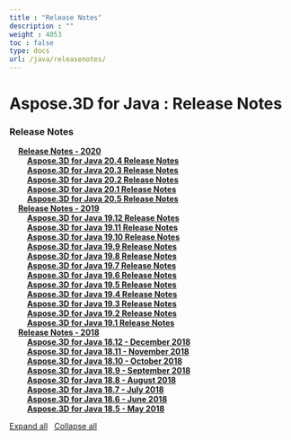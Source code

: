 ```yaml
---
title : "Release Notes" 
description : "" 
weight : 4053 
toc : false
type: docs
url: /java/releasenotes/
---
```


# Aspose.3D for Java : Release Notes


### Release Notes

&nbsp;&nbsp;&nbsp;&nbsp;[**Release Notes - 2020**](https://docs2.aspose.com/3d/java/releasenotes/2020/)    
&nbsp;&nbsp;&nbsp;&nbsp;&nbsp;&nbsp;&nbsp;&nbsp;[**Aspose.3D for Java 20.4 Release Notes**](https://docs2.aspose.com/3d/java/releasenotes/2020/aspose.3d+for+java+20.4+release+notes)    
&nbsp;&nbsp;&nbsp;&nbsp;&nbsp;&nbsp;&nbsp;&nbsp;[**Aspose.3D for Java 20.3 Release Notes**](https://docs2.aspose.com/3d/java/releasenotes/2020/aspose.3d+for+java+20.3+release+notes)    
&nbsp;&nbsp;&nbsp;&nbsp;&nbsp;&nbsp;&nbsp;&nbsp;[**Aspose.3D for Java 20.2 Release Notes**](https://docs2.aspose.com/3d/java/releasenotes/2020/aspose.3d+for+java+20.2+release+notes)    
&nbsp;&nbsp;&nbsp;&nbsp;&nbsp;&nbsp;&nbsp;&nbsp;[**Aspose.3D for Java 20.1 Release Notes**](https://docs2.aspose.com/3d/java/releasenotes/2020/aspose.3d+for+java+20.1+release+notes)    
&nbsp;&nbsp;&nbsp;&nbsp;&nbsp;&nbsp;&nbsp;&nbsp;[**Aspose.3D for Java 20.5 Release Notes**](https://docs2.aspose.com/3d/java/releasenotes/2020/aspose.3d+for+java+20.5+release+notes)    
&nbsp;&nbsp;&nbsp;&nbsp;[**Release Notes - 2019**](https://docs2.aspose.com/3d/java/releasenotes/2019/)    
&nbsp;&nbsp;&nbsp;&nbsp;&nbsp;&nbsp;&nbsp;&nbsp;[**Aspose.3D for Java 19.12 Release Notes**](https://docs2.aspose.com/3d/java/releasenotes/2019/aspose.3d+for+java+19.12+release+notes)    
&nbsp;&nbsp;&nbsp;&nbsp;&nbsp;&nbsp;&nbsp;&nbsp;[**Aspose.3D for Java 19.11 Release Notes**](https://docs2.aspose.com/3d/java/releasenotes/2019/aspose.3d+for+java+19.11+release+notes)    
&nbsp;&nbsp;&nbsp;&nbsp;&nbsp;&nbsp;&nbsp;&nbsp;[**Aspose.3D for Java 19.10 Release Notes**](https://docs2.aspose.com/3d/java/releasenotes/2019/aspose.3d+for+java+19.10+release+notes)    
&nbsp;&nbsp;&nbsp;&nbsp;&nbsp;&nbsp;&nbsp;&nbsp;[**Aspose.3D for Java 19.9 Release Notes**](https://docs2.aspose.com/3d/java/releasenotes/2019/aspose.3d+for+java+19.9+release+notes)    
&nbsp;&nbsp;&nbsp;&nbsp;&nbsp;&nbsp;&nbsp;&nbsp;[**Aspose.3D for Java 19.8 Release Notes**](https://docs2.aspose.com/3d/java/releasenotes/2019/aspose.3d+for+java+19.8+release+notes)    
&nbsp;&nbsp;&nbsp;&nbsp;&nbsp;&nbsp;&nbsp;&nbsp;[**Aspose.3D for Java 19.7 Release Notes**](https://docs2.aspose.com/3d/java/releasenotes/2019/aspose.3d+for+java+19.7+release+notes)    
&nbsp;&nbsp;&nbsp;&nbsp;&nbsp;&nbsp;&nbsp;&nbsp;[**Aspose.3D for Java 19.6 Release Notes**](https://docs2.aspose.com/3d/java/releasenotes/2019/aspose.3d+for+java+19.6+release+notes)    
&nbsp;&nbsp;&nbsp;&nbsp;&nbsp;&nbsp;&nbsp;&nbsp;[**Aspose.3D for Java 19.5 Release Notes**](https://docs2.aspose.com/3d/java/releasenotes/2019/aspose.3d+for+java+19.5+release+notes)    
&nbsp;&nbsp;&nbsp;&nbsp;&nbsp;&nbsp;&nbsp;&nbsp;[**Aspose.3D for Java 19.4 Release Notes**](https://docs2.aspose.com/3d/java/releasenotes/2019/aspose.3d+for+java+19.4+release+notes)    
&nbsp;&nbsp;&nbsp;&nbsp;&nbsp;&nbsp;&nbsp;&nbsp;[**Aspose.3D for Java 19.3 Release Notes**](https://docs2.aspose.com/3d/java/releasenotes/2019/aspose.3d+for+java+19.3+release+notes)    
&nbsp;&nbsp;&nbsp;&nbsp;&nbsp;&nbsp;&nbsp;&nbsp;[**Aspose.3D for Java 19.2 Release Notes**](https://docs2.aspose.com/3d/java/releasenotes/2019/aspose.3d+for+java+19.2+release+notes)    
&nbsp;&nbsp;&nbsp;&nbsp;&nbsp;&nbsp;&nbsp;&nbsp;[**Aspose.3D for Java 19.1 Release Notes**](https://docs2.aspose.com/3d/java/releasenotes/2019/aspose.3d+for+java+19.1+release+notes)    
&nbsp;&nbsp;&nbsp;&nbsp;[**Release Notes - 2018**](https://docs2.aspose.com/3d/java/releasenotes/2018/)    
&nbsp;&nbsp;&nbsp;&nbsp;&nbsp;&nbsp;&nbsp;&nbsp;[**Aspose.3D for Java 18.12 - December 2018**](https://docs2.aspose.com/3d/java/releasenotes/2018/aspose.3d+for+java+18.12+-+december+2018)    
&nbsp;&nbsp;&nbsp;&nbsp;&nbsp;&nbsp;&nbsp;&nbsp;[**Aspose.3D for Java 18.11 - November 2018**](https://docs2.aspose.com/3d/java/releasenotes/2018/aspose.3d+for+java+18.11+-+november+2018)    
&nbsp;&nbsp;&nbsp;&nbsp;&nbsp;&nbsp;&nbsp;&nbsp;[**Aspose.3D for Java 18.10 - October 2018**](https://docs2.aspose.com/3d/java/releasenotes/2018/aspose.3d+for+java+18.10+-+october+2018)    
&nbsp;&nbsp;&nbsp;&nbsp;&nbsp;&nbsp;&nbsp;&nbsp;[**Aspose.3D for Java 18.9 - September 2018**](https://docs2.aspose.com/3d/java/releasenotes/2018/aspose.3d+for+java+18.9+-+september+2018)    
&nbsp;&nbsp;&nbsp;&nbsp;&nbsp;&nbsp;&nbsp;&nbsp;[**Aspose.3D for Java 18.8 - August 2018**](https://docs2.aspose.com/3d/java/releasenotes/2018/aspose.3d+for+java+18.8+-+august+2018)    
&nbsp;&nbsp;&nbsp;&nbsp;&nbsp;&nbsp;&nbsp;&nbsp;[**Aspose.3D for Java 18.7 - July 2018**](https://docs2.aspose.com/3d/java/releasenotes/2018/aspose.3d+for+java+18.7+-+july+2018)    
&nbsp;&nbsp;&nbsp;&nbsp;&nbsp;&nbsp;&nbsp;&nbsp;[**Aspose.3D for Java 18.6 - June 2018**](https://docs2.aspose.com/3d/java/releasenotes/2018/aspose.3d+for+java+18.6+-+june+2018)    
&nbsp;&nbsp;&nbsp;&nbsp;&nbsp;&nbsp;&nbsp;&nbsp;[**Aspose.3D for Java 18.5 - May 2018**](https://docs2.aspose.com/3d/java/releasenotes/2018/aspose.3d+for+java+18.5+-+may+2018)    

[Expand all](#)   [Collapse all](#)

           


